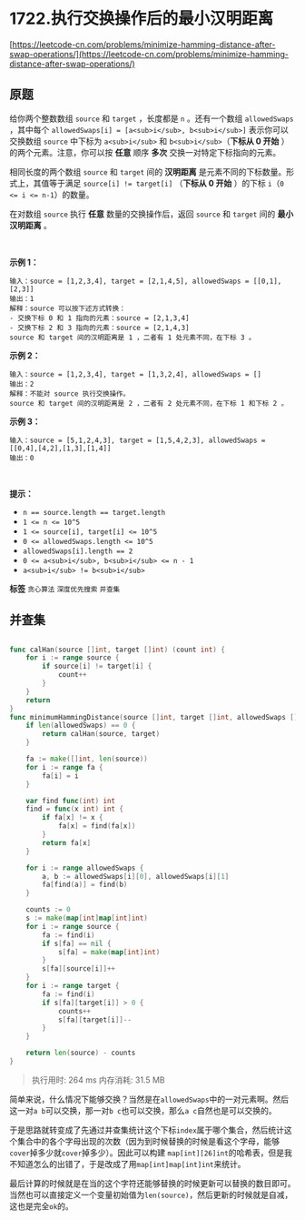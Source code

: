 # 1722.执行交换操作后的最小汉明距离
[https://leetcode-cn.com/problems/minimize-hamming-distance-after-swap-operations/](https://leetcode-cn.com/problems/minimize-hamming-distance-after-swap-operations/) 
## 原题
给你两个整数数组 `source` 和 `target` ，长度都是 `n` 。还有一个数组 `allowedSwaps` ，其中每个 `allowedSwaps[i] = [a<sub>i</sub>, b<sub>i</sub>]` 表示你可以交换数组 `source` 中下标为 `a<sub>i</sub>` 和 `b<sub>i</sub>`（**下标从 0 开始** ）的两个元素。注意，你可以按 **任意**  顺序 **多次**  交换一对特定下标指向的元素。

相同长度的两个数组 `source` 和 `target` 间的 **汉明距离**  是元素不同的下标数量。形式上，其值等于满足 `source[i] != target[i]` （**下标从 0 开始** ）的下标 `i`（`0 <= i <= n-1`）的数量。

在对数组 `source` 执行 **任意**  数量的交换操作后，返回 `source` 和 `target` 间的 **最小汉明距离**  。

 

**示例 1：** 

```
输入：source = [1,2,3,4], target = [2,1,4,5], allowedSwaps = [[0,1],[2,3]]
输出：1
解释：source 可以按下述方式转换：
- 交换下标 0 和 1 指向的元素：source = [2,1,3,4]
- 交换下标 2 和 3 指向的元素：source = [2,1,4,3]
source 和 target 间的汉明距离是 1 ，二者有 1 处元素不同，在下标 3 。

```
**示例 2：** 

```
输入：source = [1,2,3,4], target = [1,3,2,4], allowedSwaps = []
输出：2
解释：不能对 source 执行交换操作。
source 和 target 间的汉明距离是 2 ，二者有 2 处元素不同，在下标 1 和下标 2 。
```
**示例 3：** 

```
输入：source = [5,1,2,4,3], target = [1,5,4,2,3], allowedSwaps = [[0,4],[4,2],[1,3],[1,4]]
输出：0

```
 

**提示：** 
- `n == source.length == target.length`
- `1 <= n <= 10^5`
- `1 <= source[i], target[i] <= 10^5`
- `0 <= allowedSwaps.length <= 10^5`
- `allowedSwaps[i].length == 2`
- `0 <= a<sub>i</sub>, b<sub>i</sub> <= n - 1`
- `a<sub>i</sub> != b<sub>i</sub>`
 
**标签**
`贪心算法` `深度优先搜索` `并查集` 


## 并查集
```go

func calHan(source []int, target []int) (count int) {
	for i := range source {
		if source[i] != target[i] {
			count++
		}
	}
	return
}
func minimumHammingDistance(source []int, target []int, allowedSwaps [][]int) int {
	if len(allowedSwaps) == 0 {
		return calHan(source, target)
	}

	fa := make([]int, len(source))
	for i := range fa {
		fa[i] = i
	}

	var find func(int) int
	find = func(x int) int {
		if fa[x] != x {
			fa[x] = find(fa[x])
		}
		return fa[x]
	}

	for i := range allowedSwaps {
		a, b := allowedSwaps[i][0], allowedSwaps[i][1]
		fa[find(a)] = find(b)
	}

	counts := 0
	s := make(map[int]map[int]int)
	for i := range source {
		fa := find(i)
		if s[fa] == nil {
			s[fa] = make(map[int]int)
		}
		s[fa][source[i]]++
	}
	for i := range target {
		fa := find(i)
		if s[fa][target[i]] > 0 {
			counts++
			s[fa][target[i]]--
		}
	}

	return len(source) - counts
}
```
>执行用时: 264 ms
内存消耗: 31.5 MB

简单来说，什么情况下能够交换？当然是在`allowedSwaps`中的一对元素啊。然后这一对`a b`可以交换，那一对`b c`也可以交换，那么`a c`自然也是可以交换的。

于是思路就转变成了先通过并查集统计这个下标`index`属于哪个集合，然后统计这个集合中的各个字母出现的次数（因为到时候替换的时候是看这个字母，能够`cover`掉多少就`cover`掉多少）。因此可以构建 `map[int][26]int`的哈希表，但是我不知道怎么的出错了，于是改成了用`map[int]map[int]int`来统计。

最后计算的时候就是在当的这个字符还能够替换的时候更新可以替换的数目即可。当然也可以直接定义一个变量初始值为`len(source)`，然后更新的时候就是自减，这也是完全`ok`的。